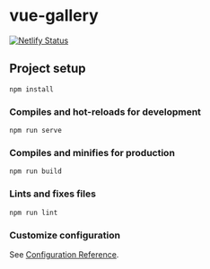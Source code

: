 # vue-gallery
[![Netlify Status](https://api.netlify.com/api/v1/badges/564876d2-1c51-4f61-b317-aa5b70391069/deploy-status)](https://app.netlify.com/sites/vue-gallery/deploys)

## Project setup
```
npm install
```

### Compiles and hot-reloads for development
```
npm run serve
```

### Compiles and minifies for production
```
npm run build
```

### Lints and fixes files
```
npm run lint
```

### Customize configuration
See [Configuration Reference](https://cli.vuejs.org/config/).
